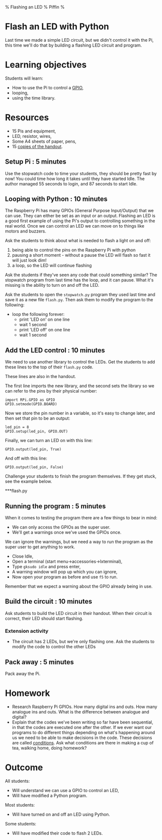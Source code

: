 % Flashing an LED
% Piffin
%

# Flash an LED with Python

Last time we made a simple LED circuit, but we didn't control it with the Pi, this time we'll do that by building a flashing LED circuit and program.

# Learning objectives

Students will learn:

* How to use the Pi to control a [GPIO](../glossary.html#gpio),
* looping,
* using the time library.

# Resources

* 15 Pis and equipment,
* LED, resistor, wires,
* Some A4 sheets of paper, pens,
* 15 [copies of the handout](lesson-3-handout.html).

## Setup Pi : 5 minutes

Use the stopwatch code to time your students, they should be pretty fast by now! You could time how long it takes until they have started Idle. The author managed 55 seconds to login, and 87 seconds to start Idle.

## Looping with Python : 10 minutes

The Raspberry Pi has many GPIOs (General Purpose Input/Output) that we can use. They can either be set as an input or an output.
Flashing an LED is a good first example of using the Pi's output to controlling something in the real world.
Once we can control an LED we can move on to things like motors and buzzers. 

Ask the students to think about what is needed to flash a light on and off:

1. being able to control the pins on the Raspberry Pi with python
2. pausing a short moment - without a pause the LED will flash so fast it will just look dim!
3. a loop, so the LED will continue flashing

Ask the students if they've seen any code that could something similar? The stopwatch program from last time has the loop, and it can pause. What it's missing is the ability to turn on and off the LED.

Ask the students to open the `stopwatch.py` program they used last time and save it as a new file `flash.py`. Then ask them to modify the program to the following:

* loop the following forever:
    * print 'LED on' on one line
    * wait 1 second
    * print 'LED off' on one line
    * wait 1 second

## Add the LED control : 10 minutes

We need to use another library to control the LEDs. Get the students to add these lines to the top of their `flash.py` code.

These lines are also in the handout.

The first line imports the new library, and the second sets the library so we can refer to the pins by their physical number: 

~~~ {.python}
import RPi.GPIO as GPIO
GPIO.setmode(GPIO.BOARD)
~~~

Now we store the pin number in a variable, so it's easy to change later, and then set that pin to be an output:

~~~ {.python}
led_pin = 8
GPIO.setup(led_pin, GPIO.OUT)
~~~

Finally, we can turn an LED on with this line:

~~~ {.python}
GPIO.output(led_pin, True)
~~~

And off with this line:

~~~ {.python}
GPIO.output(led_pin, False)
~~~

Challenge your students to finish the program themselves. If they get stuck, see the example below.

***flash.py

## Running the program : 5 minutes

When it comes to testing the program there are a few things to bear in mind:

* We can only access the GPIOs as the super user.
* We'll get a warnings once we've used the GPIOs once.

We can ignore the warnings, but we need a way to run the program as the super user to get anything to work. 

* Close Idle,
* Open a terminal (start menu->accessories->lxterminal),
* Type `gksudo idle` and press enter,
* A warning window will pop up which you can ignore,
* Now open your program as before and use `f5` to run.

Remember that we expect a warning about the GPIO already being in use.

## Build the circuit : 10 minutes

Ask students to build the LED circuit in their handout. When their circuit is correct, their LED should start flashing.

### Extension activity

* The circuit has 2 LEDs, but we're only flashing one. Ask the students to modify the code to control the other LEDs

## Pack away : 5 minutes

Pack away the Pi.

# Homework

* Research Raspberry Pi GPIOs. How many digital ins and outs. How many analogue ins and outs. What is the difference between analogue and digital?
* Explain that the codes we've been writing so far have been sequential, in that the codes are executed one after the other. If we ever want our programs to do different things depending on what's happening around us we need to be able to make decisions in the code. These decisions are called [conditions](../glossary.html#conditional). Ask what conditions are there in making a cup of tea, walking home, doing homework?

# Outcome

All students:

* Will understand we can use a GPIO to control an LED,
* Will have modified a Python program.

Most students:

* Will have turned on and off an LED using Python.

Some students:

* Will have modified their code to flash 2 LEDs.
